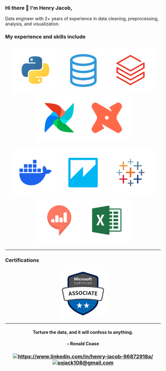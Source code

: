### Hi there 👋 I'm Henry Jacob,
 Data engineer with 2+ years of experience in data cleaning, preprocessing, analysis, and visualization.

### My experience and skills include





<h3 align="center">
  <img src="https://github.com/jacobjoe/assets/blob/main/python.png" width = "150">
  <img src="https://github.com/jacobjoe/assets/blob/main/sql.png" width = "150">
  <img src="https://github.com/jacobjoe/assets/blob/main/databricks.png" width = "150">
  <img src="https://github.com/jacobjoe/assets/blob/main/airflow.png" width = "150">
  <img src="https://github.com/jacobjoe/assets/blob/main/dbt.png" width = "150">
</h3>

<h3 align="center">
  <img src="https://github.com/jacobjoe/assets/blob/main/docker.png" width = "150">
  <img src="https://github.com/jacobjoe/assets/blob/main/QuickSIght.png" width = "150">
  <img src="https://github.com/jacobjoe/assets/blob/main/tableau.png" width = "150">
  <img src="https://github.com/jacobjoe/assets/blob/main/redash.png" width = "150">
  <img src="https://github.com/jacobjoe/assets/blob/main/excel.png" width = "150">
</h3>

---
### Certifications
<h3 align="center">
  <a href="https://learn.microsoft.com/api/credentials/share/en-us/HenryJacob/A81B52037AE34F1D?sharingId=9988BD22496DA4E8">
    <img src="https://github.com/jacobjoe/assets/blob/main/microsoft-certified-associate-badge.png" width="150">
  </a>
</h3>


---
<h4 align="center">Torture the data, and it will confess to anything.</h4>
<h4 align="center">– Ronald Coase</h4>
<h3 align="center">
<!DOCTYPE html>
<html>
<body>
<div class='test'>
<a href="https://www.linkedin.com/in/henry-jacob-96872918a/"><img src="https://user-images.githubusercontent.com/64120284/107957398-6c9c0680-6f55-11eb-92a9-7b6c36b6d719.png" alt="https://www.linkedin.com/in/henry-jacob-96872918a/"></a>
<a href="mailto:sojack108@gmail.com"><img src="https://user-images.githubusercontent.com/64120284/107957826-082d7700-6f56-11eb-8fb1-090428976630.png" alt="sojack108@gmail.com"></a>
<!-- <a href="https://public.tableau.com/profile/henry.jacob#!/"><img src="https://user-images.githubusercontent.com/64120284/107956404-f8149800-6f53-11eb-8b4d-74a20bfa719e.png" alt="https://public.tableau.com/profile/henry.jacob#!/"></a> -->


</div>

</body>
</html>
</h3>

<!--
**jacobjoe/jacobjoe** is a ✨ _special_ ✨ repository because its `README.md` (this file) appears on your GitHub profile.

Here are some ideas to get you started:

- 🔭 I’m currently working on ...
- 🌱 I’m currently learning ...
- 👯 I’m looking to collaborate on ...
- 🤔 I’m looking for help with ...
- 💬 Ask me about ...
- 📫 How to reach me: ...
- 😄 Pronouns: ...
- ⚡ Fun fact: ...
-->
